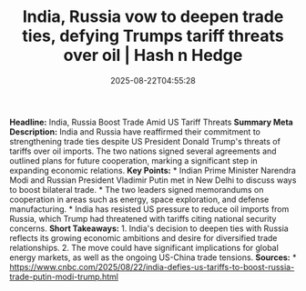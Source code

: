 ﻿---
title: "India, Russia vow to deepen trade ties, defying Trumps tariff threats over oil | Hash n Hedge"
date: "2025-08-22T04:55:28"
category: "Markets"
summary: ""
slug: "india-russia-vow-to-deepen-trade-ties-defying-trumps-tariff"
source_urls:
  - ""
seo:
  title: "India, Russia vow to deepen trade ties, defying Trumps tariff threats over oil | Hash n Hedge | Hash n Hedge"
  description: ""
  keywords: ["news", "markets", "brief"]
---
**Headline:** India, Russia Boost Trade Amid US Tariff Threats  **Summary Meta Description:** India and Russia have reaffirmed their commitment to strengthening trade ties despite US President Donald Trump's threats of tariffs over oil imports. The two nations signed several agreements and outlined plans for future cooperation, marking a significant step in expanding economic relations.  **Key Points:**  * Indian Prime Minister Narendra Modi and Russian President Vladimir Putin met in New Delhi to discuss ways to boost bilateral trade. * The two leaders signed memorandums on cooperation in areas such as energy, space exploration, and defense manufacturing. * India has resisted US pressure to reduce oil imports from Russia, which Trump had threatened with tariffs citing national security concerns.  **Short Takeaways:**  1. India's decision to deepen ties with Russia reflects its growing economic ambitions and desire for diversified trade relationships. 2. The move could have significant implications for global energy markets, as well as the ongoing US-China trade tensions.  **Sources:**  * https://www.cnbc.com/2025/08/22/india-defies-us-tariffs-to-boost-russia-trade-putin-modi-trump.html